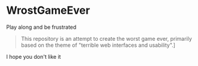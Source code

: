 # WrostGameEver
Play along and be frustrated

>This repository is an attempt to create the worst game ever, primarily based on the theme of "terrible web interfaces and usability".]

I hope you don't like it

